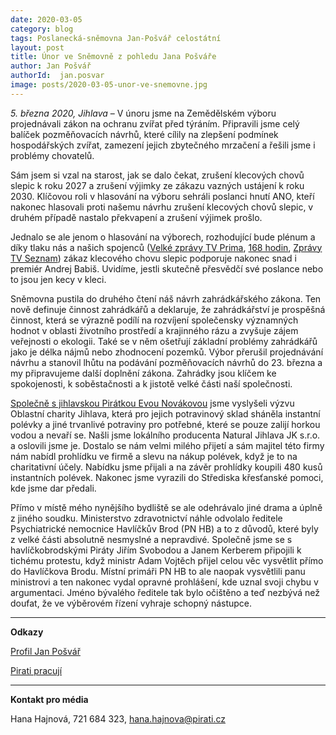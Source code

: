 ```yaml
---
date: 2020-03-05
category: blog
tags: Poslanecká-sněmovna Jan-Pošvář celostátní
layout: post
title: Únor ve Sněmovně z pohledu Jana Pošváře
author: Jan Pošvář
authorId:  jan.posvar
image: posts/2020-03-05-unor-ve-snemovne.jpg
---
```


*5. března 2020, Jihlava* – V únoru jsme na Zemědělském výboru projednávali zákon na ochranu zvířat před týráním. Připravili jsme celý balíček pozměňovacích návrhů, které cílily na zlepšení podmínek hospodářských zvířat, zamezení jejich zbytečného mrzačení a řešili jsme i problémy chovatelů. 
 
Sám jsem si vzal na starost, jak se dalo čekat, zrušení klecových chovů slepic k roku 2027 a zrušení výjimky ze zákazu vazných ustájení k roku 2030. Klíčovou roli v hlasování na výboru sehráli poslanci hnutí ANO, kteří nakonec hlasovali proti našemu návrhu zrušení klecových chovů slepic, v druhém případě nastalo překvapení a zrušení výjimek prošlo. 

Jednalo se ale jenom o hlasování na výborech, rozhodující bude plénum a díky tlaku nás a našich spojenců ([Velké zprávy TV Prima](https://www.facebook.com/watch/?v=2612355402225190), [168 hodin](https://www.ceskatelevize.cz/ivysilani/10117034229-168-hodin/220452801100223/obsah/752557-z-klece-ven), [Zprávy TV Seznam](https://www.facebook.com/watch/?v=179031023311043)) zákaz klecového chovu slepic podporuje nakonec snad i premiér Andrej Babiš. Uvidíme, jestli skutečně přesvědčí své poslance nebo to jsou jen kecy v kleci.
 
Sněmovna pustila do druhého čtení náš návrh zahrádkářského zákona. Ten nově definuje činnost zahrádkářů a deklaruje, že zahrádkářství je prospěšná činnost, která se výrazně podílí na rozvíjení společensky významných hodnot v oblasti životního prostředí a krajinného rázu a zvyšuje zájem veřejnosti o ekologii. Také se v něm ošetřují základní problémy zahrádkářů jako je délka nájmů nebo zhodnocení pozemků. Výbor přerušil projednávání návrhu a stanovil lhůtu na podávání pozměňovacích návrhů do 23. března a my připravujeme další doplnění zákona. Zahrádky jsou klíčem ke spokojenosti, k soběstačnosti a k jistotě velké části naší společnosti.
 
[Společně s jihlavskou Pirátkou Evou Novákovou](https://vysocina.pirati.cz/aktuality/i-polivka-muze-pomoci.html) jsme vyslyšeli výzvu Oblastní charity Jihlava, která pro jejich potravinový sklad sháněla instantní polévky a jiné trvanlivé potraviny pro potřebné, které se pouze zalijí horkou vodou a nevaří se. Našli jsme lokálního producenta Natural Jihlava JK s.r.o. a oslovili jsme je. Dostalo se nám velmi milého přijetí a sám majitel této firmy nám nabídl prohlídku ve firmě a slevu na nákup polévek, když je to na charitativní účely. Nabídku jsme přijali a na závěr prohlídky koupili 480 kusů instantních polévek. Nakonec jsme vyrazili do Střediska křesťanské pomoci, kde jsme dar předali.
 
Přímo v místě mého nynějšího bydliště se ale odehrávalo jiné drama a úplně z jiného soudku. Ministerstvo zdravotnictví náhle odvolalo ředitele Psychiatrické nemocnice Havlíčkův Brod (PN HB) a to z důvodů, které byly z velké části absolutně nesmyslné a nepravdivé. Společně jsme se s havlíčkobrodskými Piráty Jiřím Svobodou a Janem Kerberem připojili k tichému protestu, když ministr Adam Vojtěch přijel celou věc vysvětlit přímo do Havlíčkova Brodu. Místní primáři PN HB to ale naopak vysvětlili panu ministrovi a ten nakonec vydal opravné prohlášení, kde uznal svoji chybu v argumentaci. Jméno bývalého ředitele tak bylo očištěno a teď nezbývá než doufat, že ve výběrovém řízení vyhraje schopný nástupce.

---

**Odkazy**

[Profil Jan Pošvář](https://www.pirati.cz/lide/jan-posvar)

[Pirati pracují](https://piratipracuji.cz)

---

**Kontakt pro média**

Hana Hajnová, 721 684 323, <hana.hajnova@pirati.cz>
